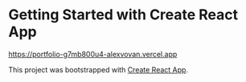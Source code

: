 # Getting Started with Create React App

https://portfolio-g7mb800u4-alexvovan.vercel.app

This project was bootstrapped with [Create React App](https://github.com/facebook/create-react-app).
